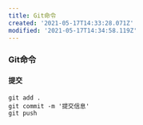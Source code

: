 ```yaml
---
title: Git命令
created: '2021-05-17T14:33:28.071Z'
modified: '2021-05-17T14:34:58.119Z'
---
```


### Git命令

#### 提交
```git
git add .
git commit -m '提交信息'
git push
 ```
